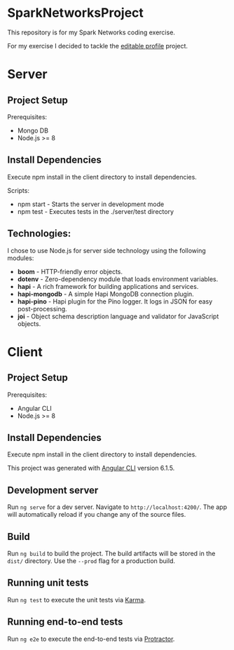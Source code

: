 # SparkNetworksProject
This repository is for my Spark Networks coding exercise.

For my exercise I decided to tackle the [editable profile](https://github.com/sparknetworks/coding_exercises_options/tree/master/editable_profile)  project.

# Server

## Project Setup
Prerequisites:
 - Mongo DB 
 - Node.js >= 8

## Install Dependencies
Execute npm install in the client directory to install dependencies.

Scripts:
- npm start - Starts the server in development mode
- npm test -  Executes tests in the ./server/test directory

## Technologies:
I chose to use Node.js for server side technology using the following modules:
- **boom** -     			HTTP-friendly error objects.
- **dotenv** - 				Zero-dependency module that loads environment variables.
- **hapi** - 					A rich framework for building applications and services.
- **hapi-mongodb**  - A simple Hapi MongoDB connection plugin.
- **hapi-pino** - 			Hapi plugin for the Pino logger. It logs in JSON for easy post-processing.
- **joi** - 						Object schema description language and validator for JavaScript objects.


# Client

## Project Setup
Prerequisites:
 - Angular CLI 
 - Node.js >= 8

## Install Dependencies
Execute npm install in the client directory to install dependencies.

This project was generated with [Angular CLI](https://github.com/angular/angular-cli) version 6.1.5.

## Development server
Run `ng serve` for a dev server. Navigate to `http://localhost:4200/`. The app will automatically reload if you change any of the source files.

## Build
Run `ng build` to build the project. The build artifacts will be stored in the `dist/` directory. 
Use the `--prod` flag for a production build.

## Running unit tests
Run `ng test` to execute the unit tests via [Karma](https://karma-runner.github.io).

## Running end-to-end tests
Run `ng e2e` to execute the end-to-end tests via [Protractor](http://www.protractortest.org/).

